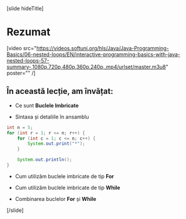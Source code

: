 [slide hideTitle]
# Rezumat
[video src="https://videos.softuni.org/hls/Java/Java-Programming-Basics/06-nested-loops/EN/interactive-programming-basics-with-java-nested-loops-57-summary-,1080p,720p,480p,360p,240p,.mp4/urlset/master.m3u8" poster="" /]

## În această lecție, am învățat: 

- Ce sunt **Buclele Imbricate**

- Sintaxa și detaliile în ansamblu 

```java live
int n = 5;
for (int r = 1; r <= n; r++) {
    for (int c = 1; c <= n; c++) {
        System.out.print("*");
    }

    System.out.println();
}
```

- Cum utilizăm buclele imbricate de tip **For**

- Cum utilizăm buclele imbricate de tip **While**

- Combinarea buclelor **For** și **While**


[/slide]